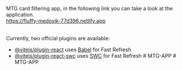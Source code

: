 MTG card filtering app, in the following link you can take a look at the application.
<br>
https://fluffy-medovik-77d396.netlify.app
<br>
<br>

Currently, two official plugins are available:<br>

- [@vitejs/plugin-react](https://github.com/vitejs/vite-plugin-react/blob/main/packages/plugin-react/README.md) uses [Babel](https://babeljs.io/) for Fast Refresh
- [@vitejs/plugin-react-swc](https://github.com/vitejs/vite-plugin-react-swc) uses [SWC](https://swc.rs/) for Fast Refresh
#   M T G - A P P 
 
 #   M T G - A P P 
 
 